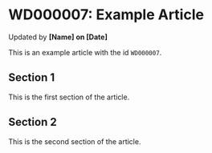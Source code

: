 # WD000007: Example Article 
Updated by **[Name] on [Date]**

This is an example article with the id `WD000007`.

## Section 1

This is the first section of the article.

## Section 2

This is the second section of the article.
